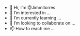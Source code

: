 - 👋 Hi, I’m @Jimmitorres
- 👀 I’m interested in ...
- 🌱 I’m currently learning ...
- 💞️ I’m looking to collaborate on ...
- 📫 How to reach me ...

<!---
Jimmitorres/Jimmitorres is a ✨ special ✨ repository because its `README.md` (this file) appears on your GitHub profile.
You can click the Preview link to take a look at your changes.
--->
